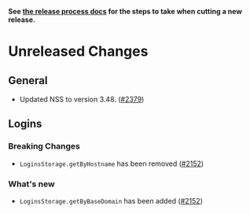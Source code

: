 **See [the release process docs](docs/howtos/cut-a-new-release.md) for the steps to take when cutting a new release.**

# Unreleased Changes

## General

- Updated NSS to version 3.48. ([#2379](https://github.com/mozilla/application-services/issues/2379))

## Logins

### Breaking Changes

- `LoginsStorage.getByHostname` has been removed ([#2152](https://github.com/mozilla/application-services/issues/2152))

### What's new

- `LoginsStorage.getByBaseDomain` has been added ([#2152](https://github.com/mozilla/application-services/issues/2152))
